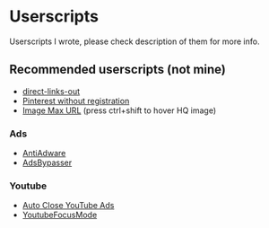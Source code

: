 # Userscripts

Userscripts I wrote, please check description of them for more info.

## Recommended userscripts (not mine)
* [direct-links-out](https://github.com/nokeya/direct-links-out)
* [Pinterest without registration](https://greasyfork.org/en/scripts/6325-pinterest-without-registration)
* [Image Max URL](https://greasyfork.org/en/scripts/36662-image-max-url) (press ctrl+shift to hover HQ image)

### Ads
* [AntiAdware](https://github.com/HandyUserscripts/AntiAdware)
* [AdsBypasser](https://adsbypasser.github.io/)

### Youtube
* [Auto Close YouTube Ads](https://greasyfork.org/en/scripts/9165-auto-close-youtube-ads)
* [YoutubeFocusMode](https://github.com/WuTheFWasThat/YoutubeFocusMode)
